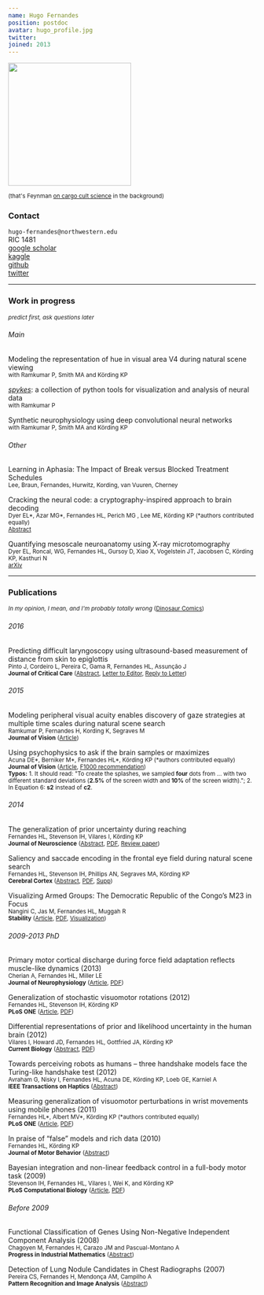 ```yaml
---
name: Hugo Fernandes
position: postdoc
avatar: hugo_profile.jpg
twitter:
joined: 2013
---
```


<img width="250" src="{{site.baseurl}}/images/people/hugo_profile.jpg" data-action="zoom">

<sup> (that's Feynman [on cargo cult science](http://www.californiachaparral.com/images/CargoCult.pdf) in the background) </sup>

### Contact

<i class="fa fa-envelope-o"></i>  `hugo-fernandes@northwestern.edu`<br>
<i class="fa fa-building"></i> RIC 1481 <br>
[<i class="fa fa-bar-chart"></i> google scholar](https://scholar.google.com/citations?user=JG7xb2AAAAAJ) <br>
[<i class="fa fa-futbol-o"></i> kaggle](https://www.kaggle.com/hugoguh) <br>
[<i class="fa fa-github"></i> github](https://github.com/hugoguh) <br>
[<i class="fa fa-twitter"></i> twitter](https://twitter.com/jugoguj) <br>


<hr>

### Work in progress
<sup> _predict first, ask questions later_ </sup> <br>

###### Main
Modeling the representation of hue in visual area V4 during natural scene viewing <br>
<sup>with Ramkumar P, Smith MA and Körding KP</sup> <br>


[_spykes_](https://github.com/KordingLab/spykes): a collection of python tools for visualization and analysis of neural data<br>
<sup>with Ramkumar P</sup> <br>


Synthetic neurophysiology using deep convolutional neural networks <br>
<sup>with Ramkumar P, Smith MA and Körding KP</sup> <br>


###### Other
Learning in Aphasia: The Impact of Break versus Blocked Treatment Schedules <br>
<sup>Lee, Braun, Fernandes, Hurwitz, Kording, van Vuuren, Cherney</sup> <br>


Cracking the neural code: a cryptography-inspired approach to brain decoding <br>
<sup> Dyer EL\*, Azar MG\*, Fernandes HL, Perich MG , Lee ME, Körding KP (\*authors contributed equally)</sup> <br>
<sup>[Abstract](http://kordinglab.com/DAD/)</sup>


Quantifying mesoscale neuroanatomy using X-ray microtomography <br>
<sup> Dyer EL, Roncal, WG, Fernandes HL, Gursoy D, Xiao X, Vogelstein JT, Jacobsen C, Körding KP, Kasthuri N</sup> <br>
<sup>[arXiv](http://arxiv.org/pdf/1604.03629.pdf)</sup>

<hr>

### Publications
<sup> _In my opinion, I mean, and I'm probably totally wrong_ ([Dinosaur Comics](http://www.qwantz.com/index.php?comic=1650)) </sup> <br>

###### 2016
Predicting difficult laryngoscopy using ultrasound-based measurement of distance from skin to epiglottis <br>
<sup>Pinto J, Cordeiro L, Pereira C, Gama R, Fernandes HL, Assunção J <br>
**Journal of Critical Care** ([Abstract](http://www.jccjournal.org/article/S0883-9441(16)00057-5/abstract), [Letter to Editor](http://www.jccjournal.org/article/S0883-9441(16)30014-4/fulltext), [Reply to Letter](http://www.sciencedirect.com/science/article/pii/S0883944116300132))</sup>


###### 2015
Modeling peripheral visual acuity enables discovery of gaze strategies at multiple time scales during natural scene search <br>
<sup>Ramkumar P, Fernandes H, Kording K, Segraves M <br>
**Journal of Vision** ([Article](http://www.journalofvision.org/content/15/3/19.abstract))</sup>


Using psychophysics to ask if the brain samples or maximizes <br>
<sup>Acuna DE\*, Berniker M\*, Fernandes HL\*, Körding KP (\*authors contributed equally) <br>
 **Journal of Vision** ([Article](http://www.journalofvision.org/content/15/3/7.abstract), [F1000 recommendation](http://f1000.com/prime/725389756?key=KfDGGy3MWelYpcg)) </sup><br>
<sup>**Typos:** 1. It should read: "To create the splashes, we sampled **four** dots from ... with two different standard deviations (**2.5%** of the screen width and **10%** of the screen width)."; 2. In Equation 6: **s2** instead of **c2**.</sup>


###### 2014
The generalization of prior uncertainty during reaching <br>
<sup>Fernandes HL, Stevenson IH, Vilares I, Körding KP <br>
**Journal of Neuroscience** ([Abstract](http://www.jneurosci.org/content/34/34/11470.short), [PDF](http://klab.smpp.northwestern.edu/wiki/images/e/ee/The_generalization_of_prior_uncertainty_during_learning.pdf), [Review paper](http://www.jneurosci.org/content/35/2/439.short)) </sup>


Saliency and saccade encoding in the frontal eye field during natural scene search <br>
<sup>Fernandes HL, Stevenson IH, Phillips AN, Segraves MA, Körding KP <br>
**Cerebral Cortex** ([Abstract](http://cercor.oxfordjournals.org/content/early/2013/07/16/cercor.bht179.short?rss=1), [PDF](http://cercor.oxfordjournals.org/content/24/12/3232.full.pdf), [Supp](http://klab.smpp.northwestern.edu/wiki/images/7/76/Bht179supp_Fernandes_CC.pdf)) </sup>


Visualizing Armed Groups: The Democratic Republic of the Congo’s M23 in Focus <br>
<sup>Nangini C, Jas M, Fernandes HL, Muggah R <br>
**Stability** ([Article](http://www.stabilityjournal.org/article/view/207), [PDF](http://www.stabilityjournal.org/article/download/sta.dd/178), [Visualization](http://www.stabilityjournal.org/hosted/m23-rebel-support-in-drc/)) </sup>


###### 2009-2013 PhD
Primary motor cortical discharge during force field adaptation reflects muscle-like dynamics (2013) <br>
<sup>Cherian A, Fernandes HL, Miller LE <br>
**Journal of Neurophysiology** ([Article](http://jn.physiology.org/content/110/3/768), [PDF](http://jn.physiology.org/content/jn/110/3/768.full.pdf)) </sup>


Generalization of stochastic visuomotor rotations (2012) <br>
<sup>Fernandes HL, Stevenson IH, Körding KP <br>
**PLoS ONE** ([Article](http://journals.plos.org/plosone/article?id=10.1371/journal.pone.0043016), [PDF](http://www.plosone.org/article/fetchObject.action?uri=info:doi/10.1371/journal.pone.0043016&representation=PDF)) </sup>


Differential representations of prior and likelihood uncertainty in the human brain (2012) <br>
<sup>Vilares I, Howard JD, Fernandes HL, Gottfried JA, Körding KP <br>
**Current Biology** ([Abstract](http://www.cell.com/current-biology/abstract/S0960-9822(12)00801-9), [PDF](http://ac.els-cdn.com/S0960982212008019/1-s2.0-S0960982212008019-main.pdf?_tid=f7636e20-d0f9-11e5-8a50-00000aab0f6c&acdnat=1455220952_61d8cb51d451e942c94641e7ffc9665d)) </sup>


Towards perceiving robots as humans – three handshake models face the Turing-like handshake test (2012) <br>
<sup>Avraham G, Nisky I, Fernandes HL, Acuna DE, Körding KP, Loeb GE, Karniel A <br>
**IEEE Transactions on Haptics** ([Abstract](http://ieeexplore.ieee.org/xpl/articleDetails.jsp?reload=true&arnumber=6185551)) </sup>


Measuring generalization of visuomotor perturbations in wrist movements using mobile phones (2011) <br>
<sup>Fernandes HL\*, Albert MV\*, Körding KP (\*authors contributed equally) <br>
**PLoS ONE** ([Article](http://www.plosone.org/article/info%3Adoi%2F10.1371%2Fjournal.pone.0020290),  [PDF](http://www.plosone.org/article/fetchObjectAttachment.action?uri=info%3Adoi%2F10.1371%2Fjournal.pone.0020290&representation=PDF)) </sup>


In praise of “false” models and rich data (2010) <br>
<sup>Fernandes HL, Körding KP <br>
**Journal of Motor Behavior** ([Abstract](http://www.informaworld.com/smpp/content~content=a929880009~db=all~jumptype=rss)) </sup>


Bayesian integration and non-linear feedback control in a full-body motor task (2009) <br>
<sup>Stevenson IH, Fernandes HL, Vilares I, Wei K, and Körding KP <br>
**PLoS Computational Biology** ([Article](http://www.ploscompbiol.org/article/info:doi/10.1371/journal.pcbi.1000629), [PDF](http://www.ploscompbiol.org/article/fetchObjectAttachment.action?uri=info%3Adoi%2F10.1371%2Fjournal.pcbi.1000629&representation=PDF)) </sup>

###### Before 2009


Functional Classification of Genes Using Non-Negative Independent Component Analysis (2008) <br>
<sup>Chagoyen M, Fernandes H, Carazo JM and Pascual-Montano A <br>
**Progress in Industrial Mathematics** ([Abstract](http://www.springerlink.com/content/q18780j7h1870612/)) </sup>


Detection of Lung Nodule Candidates in Chest Radiographs (2007) <br>
<sup>Pereira CS, Fernandes H, Mendonça AM, Campilho A <br>
**Pattern Recognition and Image Analysis** ([Abstract](http://www.springerlink.com/content/y42r75p31740m471)) </sup>

